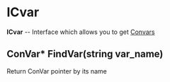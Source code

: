 # ICvar

**ICvar** -- Interface which allows you to get [Convars](https://github.com/neverlosecc/api-documentation/tree/3c0c32d4983479d96d233701c33cf7dec63afbb4/Convar.md)

## ConVar\* FindVar\(string var\_name\)

Return ConVar pointer by its name

